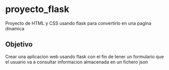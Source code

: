 # proyecto_flask
Proyecto de HTML y CSS usando flask para convertirlo en una pagina dinamica

## Objetivo
Crear una aplicacion web usando flask con el fin de tener un formulario que el usuario
va a consultar informacion almacenada en un fichero json
